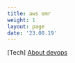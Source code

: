 ```yaml
---
title: aws emr
weight: 1
layout: page
date: '23.08.19'
---
```


[Tech] [About devops](https://github.com/farukonder/thats-enough-cloud-for-today--devops)